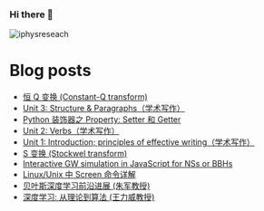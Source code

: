 ### Hi there 👋

<!--
**iphysresearch/iphysresearch** is a ✨ _special_ ✨ repository because its `README.md` (this file) appears on your GitHub profile.

Here are some ideas to get you started:

- 🔭 I’m currently working on ...
- 🌱 I’m currently learning ...
- 👯 I’m looking to collaborate on ...
- 🤔 I’m looking for help with ...
- 💬 Ask me about ...
- 📫 How to reach me: ...
- 😄 Pronouns: ...
- ⚡ Fun fact: ...
-->
 
<p align="left"> <img src="https://komarev.com/ghpvc/?username=iphysreseach&label=Profile%20views&color=0e75b6&style=plastic" alt="iphysreseach" /> </p>


# Blog posts

<!-- BLOG-POST-LIST:START -->

- [恒 Q 变换 (Constant-Q transform)](https://iphysresearch.github.io/blog/post/signal_processing/cqt/)
- [Unit 3: Structure & Paragraphs（学术写作）](https://iphysresearch.github.io/blog/post/writting/writting-in-the-sciences/unit3/)
- [Python 装饰器之 Property: Setter 和 Getter](https://iphysresearch.github.io/blog/post/programing/python/property_setter/)
- [Unit 2: Verbs（学术写作）](https://iphysresearch.github.io/blog/post/writting/writting-in-the-sciences/unit2/)
- [Unit 1: Introduction; principles of effective writing（学术写作）](https://iphysresearch.github.io/blog/post/writting/writting-in-the-sciences/unit1/)
- [S 变换 (Stockwel transform)](https://iphysresearch.github.io/blog/post/signal_processing/gst/)
- [Interactive GW simulation in JavaScript for NSs or BBHs](https://iphysresearch.github.io/blog/post/gw_notes/spinning_nss_bbhs/)
- [Linux/Unix 中 Screen 命令详解](https://iphysresearch.github.io/blog/post/programing/linux_shell/screen/)
- [贝叶斯深度学习前沿进展 (朱军教授)](https://iphysresearch.github.io/blog/post/ml_notes/junzhu_bayesian_deep_learning/)
- [深度学习: 从理论到算法 (王力威教授)](https://iphysresearch.github.io/blog/post/ml_notes/liweiwang_dl_from_theory_to_algorithm/)

<!-- BLOG-POST-LIST:END -->
